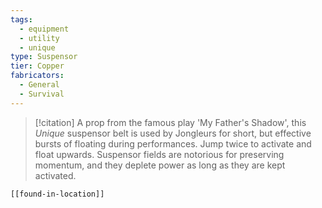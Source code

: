 ```yaml
---
tags:
  - equipment
  - utility
  - unique
type: Suspensor
tier: Copper
fabricators:
  - General
  - Survival
---
```

> [!citation]
> A prop from the famous play 'My Father's Shadow', this *Unique* suspensor belt is used by Jongleurs for short, but effective bursts of floating during performances. Jump twice to activate and float upwards. Suspensor fields are notorious for preserving momentum, and they deplete power as long as they are kept activated.
```meta-bind-embed
[[found-in-location]]
```
